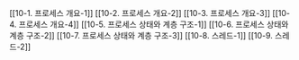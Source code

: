 [[10-1. 프로세스 개요-1]]
[[10-2. 프로세스 개요-2]]
[[10-3. 프로세스 개요-3]]
[[10-4. 프로세스 개요-4]]
[[10-5. 프로세스 상태와 계층 구조-1]]
[[10-6. 프로세스 상태와 계층 구조-2]]
[[10-7. 프로세스 상태와 계층 구조-3]]
[[10-8. 스레드-1]]
[[10-9. 스레드-2]]